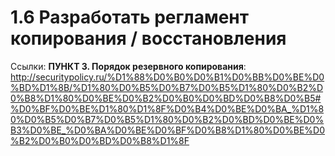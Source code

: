 # 1.6 Разработать регламент копирования / восстановления 

Ссылки:
**ПУНКТ 3. Порядок резервного копирования**:
http://securitypolicy.ru/%D1%88%D0%B0%D0%B1%D0%BB%D0%BE%D0%BD%D1%8B/%D1%80%D0%B5%D0%B7%D0%B5%D1%80%D0%B2%D0%B8%D1%80%D0%BE%D0%B2%D0%B0%D0%BD%D0%B8%D0%B5#%D0%BF%D0%BE%D1%80%D1%8F%D0%B4%D0%BE%D0%BA_%D1%80%D0%B5%D0%B7%D0%B5%D1%80%D0%B2%D0%BD%D0%BE%D0%B3%D0%BE_%D0%BA%D0%BE%D0%BF%D0%B8%D1%80%D0%BE%D0%B2%D0%B0%D0%BD%D0%B8%D1%8F
